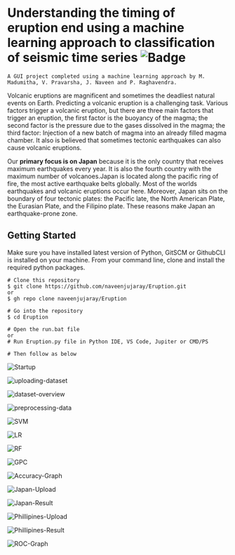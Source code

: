 # Understanding the timing of eruption end using a machine learning approach to classification of seismic time series ![Badge](https://img.shields.io/badge/Python-V3.9-blue)

`A GUI project completed using a machine learning approach by M. Madumitha, V. Pravarsha, J. Naveen and P. Raghavendra.`

Volcanic eruptions are magnificent and sometimes the deadliest natural events on Earth. Predicting a volcanic eruption is a challenging task. Various factors trigger a volcanic eruption, but there are three main factors that trigger an eruption, the first factor is the buoyancy of the magma; the second factor is the pressure due to the gases dissolved in the magma; the third factor: Injection of a new batch of magma into an already filled magma chamber. It also is believed that sometimes tectonic earthquakes can also cause volcanic eruptions.

Our **primary focus is on Japan** because it is the only country that receives maximum earthquakes every year. It is also the fourth country with the maximum number of volcanoes.Japan is located along the pacific ring of fire, the most active earthquake belts globally. Most of the worlds earthquakes and volcanic eruptions occur here. Moreover, Japan sits on the boundary of four tectonic plates: the Pacific late, the North American Plate, the Eurasian Plate, and the Filipino plate. These reasons make Japan an earthquake-prone zone.

## Getting Started
Make sure you have installed latest version of Python, GitSCM or GithubCLI is installed on your machine. From your command line, clone and install the required python packages.
```
# Clone this repository
$ git clone https://github.com/naveenjujaray/Eruption.git
or
$ gh repo clone naveenjujaray/Eruption

# Go into the repository
$ cd Eruption

# Open the run.bat file 
or
# Run Eruption.py file in Python IDE, VS Code, Jupiter or CMD/PS

# Then follow as below
```

![Startup](Screenshots/Startup.png)

![uploading-dataset](Screenshots/uploading%20dataset.png)

![dataset-overview](Screenshots/dataset%20overview.png)

![preprocessing-data](Screenshots/preprocessing%20data.png)

![SVM](Screenshots/SVM.png)

![LR](Screenshots/LR.png)

![RF](Screenshots/RF.png)

![GPC](Screenshots/GPC.png)

![Accuracy-Graph](Screenshots/Accuracy%20Graph.png)

![Japan-Upload](Screenshots/prediction%20upload%20(japan).png)

![Japan-Result](Screenshots/Predict%20Results%20(japan).png)

![Phillipines-Upload](Screenshots/Predict%20upload%20(phillipines).png)

![Phillipines-Result](Screenshots/Predict%20Results%20(phillipines).png)

![ROC-Graph](Screenshots/ROC%20Graph.png)
